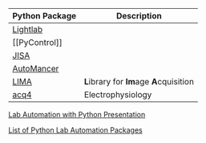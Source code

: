 
| Python Package                                                                                   | Description                               |
| ------------------------------------------------------------------------------------------------ | ----------------------------------------- |
| [Lightlab](https://lightlab.readthedocs.io/en/master/_static/gettingStarted/engineersGuide.html) |                                           |
| [[PyControl]]                                                                                    |                                           |
| [JISA](https://github.com/OE-FET/JISA)                                                           |                                           |
| [AutoMancer](https://github.com/adaptyvbio/automancer?tab=readme-ov-file)                        |                                           |
| [LIMA](https://lima1.readthedocs.io/en/latest/index.html)                                        | **L**ibrary for **Im**age **A**cquisition |
| [acq4](https://acq4.readthedocs.io/en/latest/userGuide/introduction.html)                        | Electrophysiology                         |
[Lab Automation with Python Presentation](https://indico.cern.ch/event/958334/contributions/4028505/attachments/2122447/3572613/python_lab_automation_ebsm_bs_14_10_2020.pdf)

[List of Python Lab Automation Packages](https://pymeasure.github.io/python-lab-automation-landscape/catalog/)